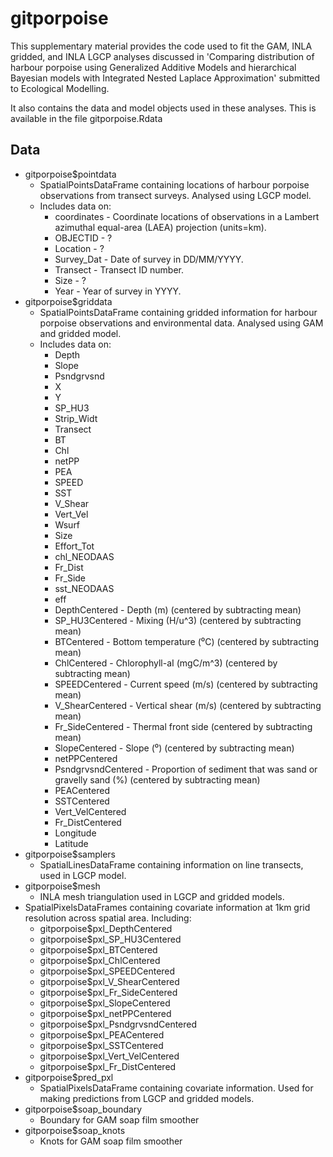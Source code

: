 # gitporpoise
This supplementary material provides the code used to fit the GAM, INLA gridded, and INLA LGCP analyses discussed in 'Comparing distribution of harbour porpoise using Generalized Additive Models and hierarchical Bayesian models with Integrated Nested Laplace Approximation' submitted to Ecological Modelling.

It also contains the data and model objects used in these analyses. This is available in the file gitporpoise.Rdata

## Data

* gitporpoise$pointdata
  * SpatialPointsDataFrame containing locations of harbour porpoise observations from transect surveys. Analysed using LGCP model.
  * Includes data on:
    * coordinates - Coordinate locations of observations in a Lambert azimuthal equal-area (LAEA) projection (units=km).
    * OBJECTID - ?
    * Location - ?
    * Survey_Dat - Date of survey in DD/MM/YYYY.
    * Transect - Transect ID number.
    * Size - ?
    * Year - Year of survey in YYYY.
* gitporpoise$griddata
  * SpatialPointsDataFrame containing gridded information for harbour porpoise observations and environmental data. Analysed using GAM and gridded model.
  * Includes data on:
    * Depth
    * Slope
    * Psndgrvsnd
    * X
    * Y
    * SP_HU3
    * Strip_Widt
    * Transect
    * BT
    * Chl
    * netPP
    * PEA
    * SPEED
    * SST
    * V_Shear
    * Vert_Vel
    * Wsurf
    * Size
    * Effort_Tot
    * chl_NEODAAS
    * Fr_Dist
    * Fr_Side
    * sst_NEODAAS
    * eff
    * DepthCentered - Depth (m) (centered by subtracting mean)
    * SP_HU3Centered - Mixing (H/u^3) (centered by subtracting mean)
    * BTCentered - Bottom temperature (⁰C) (centered by subtracting mean)
    * ChlCentered - Chlorophyll-aI (mgC/m^3) (centered by subtracting mean)
    * SPEEDCentered - Current speed (m/s) (centered by subtracting mean)
    * V_ShearCentered - Vertical shear (m/s) (centered by subtracting mean)
    * Fr_SideCentered - Thermal front side (centered by subtracting mean)
    * SlopeCentered - Slope (⁰) (centered by subtracting mean)
    * netPPCentered
    * PsndgrvsndCentered - Proportion of sediment that was sand or gravelly sand (%) (centered by subtracting mean)
    * PEACentered
    * SSTCentered
    * Vert_VelCentered
    * Fr_DistCentered
    * Longitude
    * Latitude 
* gitporpoise$samplers
  * SpatialLinesDataFrame containing information on line transects, used in LGCP model.
* gitporpoise$mesh
  * INLA mesh triangulation used in LGCP and gridded models. 
* SpatialPixelsDataFrames containing covariate information at 1km grid resolution across spatial area. Including:
  * gitporpoise$pxl_DepthCentered
  * gitporpoise$pxl_SP_HU3Centered
  * gitporpoise$pxl_BTCentered
  * gitporpoise$pxl_ChlCentered
  * gitporpoise$pxl_SPEEDCentered
  * gitporpoise$pxl_V_ShearCentered
  * gitporpoise$pxl_Fr_SideCentered
  * gitporpoise$pxl_SlopeCentered
  * gitporpoise$pxl_netPPCentered
  * gitporpoise$pxl_PsndgrvsndCentered
  * gitporpoise$pxl_PEACentered
  * gitporpoise$pxl_SSTCentered
  * gitporpoise$pxl_Vert_VelCentered
  * gitporpoise$pxl_Fr_DistCentered
* gitporpoise$pred_pxl
  * SpatialPixelsDataFrame containing covariate information. Used for making predictions from LGCP and gridded models. 
* gitporpoise$soap_boundary
  * Boundary for GAM soap film smoother
* gitporpoise$soap_knots
  * Knots for GAM soap film smoother
